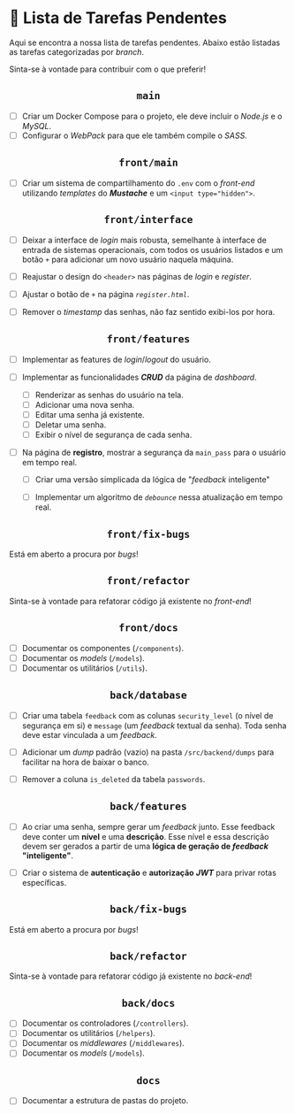 # 📌 Lista de Tarefas Pendentes

Aqui se encontra a nossa lista de tarefas pendentes. Abaixo estão listadas as tarefas categorizadas por *branch*.

Sinta-se à vontade para contribuir com o que preferir!

<h2 align="center"><code>main</code></h2>

* [ ] Criar um Docker Compose para o projeto, ele deve incluir o *Node.js* e o *MySQL*.
* [ ] Configurar o *WebPack* para que ele também compile o *SASS*.

<h2 align="center"><code>front/main</code></h2>

* [ ] Criar um sistema de compartilhamento do `.env` com o *front-end* utilizando *templates* do ***Mustache*** e um `<input type="hidden">`.

<h2 align="center"><code>front/interface</code></h2>

* [ ] Deixar a interface de *login* mais robusta, semelhante à interface de entrada de sistemas operacionais, com todos os usuários listados e um botão `+` para adicionar um novo usuário naquela máquina.

* [ ] Reajustar o design do `<header>` nas páginas de *login* e *register*.

* [ ] Ajustar o botão de `+` na página *`register.html`*.

* [ ] Remover o *timestamp* das senhas, não faz sentido exibi-los por hora.

<h2 align="center"><code>front/features</code></h2>

* [ ] Implementar as features de *login*/*logout* do usuário.

* [ ] Implementar as funcionalidades ***CRUD*** da página de *dashboard*.
    * [ ] Renderizar as senhas do usuário na tela.
    * [ ] Adicionar uma nova senha.
    * [ ] Editar uma senha já existente.
    * [ ] Deletar uma senha.
    * [ ] Exibir o nível de segurança de cada senha.

* [ ] Na página de **registro**, mostrar a segurança da `main_pass` para o usuário em tempo real.
    * [ ] Criar uma versão simplicada da lógica de "*feedback* inteligente"
    * [ ] Implementar um algoritmo de *`debounce`* nessa atualização em tempo real.


<h2 align="center"><code>front/fix-bugs</code></h2>

Está em aberto a procura por *bugs*!

<h2 align="center"><code>front/refactor</code></h2>

Sinta-se à vontade para refatorar código já existente no *front-end*!

<h2 align="center"><code>front/docs</code></h2>

* [ ] Documentar os componentes (`/components`).
* [ ] Documentar os *models* (`/models`).
* [ ] Documentar os utilitários (`/utils`).

<h2 align="center"><code>back/database</code></h2>

* [ ] Criar uma tabela `feedback` com as colunas `security_level` (o nível de segurança em si) e `message` (um *feedback* textual da senha). Toda senha deve estar vinculada a um *feedback*.

* [ ] Adicionar um *dump* padrão (vazio) na pasta `/src/backend/dumps` para facilitar na hora de baixar o banco.

* [ ] Remover a coluna `is_deleted` da tabela `passwords`.

<h2 align="center"><code>back/features</code></h2>

* [ ] Ao criar uma senha, sempre gerar um *feedback* junto. Esse feedback deve conter um **nível** e uma **descrição**. Esse nível e essa descrição devem ser gerados a partir de uma **lógica de geração de *feedback* "inteligente"**.

* [ ] Criar o sistema de **autenticação** e **autorização** ***JWT*** para privar rotas específicas.

<h2 align="center"><code>back/fix-bugs</code></h2>

Está em aberto a procura por *bugs*!

<h2 align="center"><code>back/refactor</code></h2>

Sinta-se à vontade para refatorar código já existente no *back-end*!

<h2 align="center"><code>back/docs</code></h2>

* [ ] Documentar os controladores (`/controllers`).
* [ ] Documentar os utilitários (`/helpers`).
* [ ] Documentar os *middlewares* (`/middlewares`).
* [ ] Documentar os *models* (`/models`).

<h2 align="center"><code>docs</code></h2>

* [ ] Documentar a estrutura de pastas do projeto.
